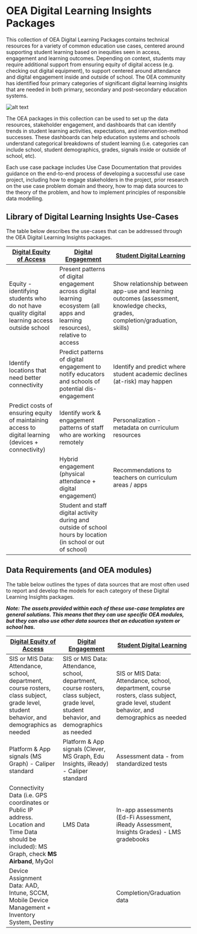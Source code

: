 # OEA Digital Learning Insights Packages

This collection of OEA Digital Learning Packages contains technical resources for a variety of common education use cases, centered around supporting student learning based on inequities seen in access, engagement and learning outcomes. Depending on context, students may require additional support from ensuring equity of digital access (e.g. checking out digital equipment), to support centered around attendance and digital engagement inside and outside of school. The OEA community has identified four primary categories of significant digital learning insights that are needed in both primary, secondary and post-secondary education systems.

![alt text](https://github.com/cstohlmann/oea-digital-learning-insights/blob/main/images/Digital%20Learning%20Insights%20Packages.png)

The OEA packages in this collection can be used to set up the data resources, stakeholder engagement, and dashboards that can identify trends in student learning activities, expectations, and intervention-method successes. These dashboards can help education systems and schools understand categorical breakdowns of student learning (i.e. categories can include school, student demographics, grades, signals inside or outside of school, etc).

Each use case package includes Use Case Documentation that provides guidance on the end-to-end process of developing a successful use case project, including how to engage stakeholders in the project, prior research on the use case problem domain and theory, how to map data sources to the theory of the problem, and how to implement principles of responsible data modelling.

## Library of Digital Learning Insights Use-Cases

The table below describes the use-cases that can be addressed through the OEA Digital Learning Insights packages.

| [Digital Equity of Access](https://github.com/cstohlmann/oea-digital-equity/tree/main/Digital_Equity_of_Access) | [Digital Engagement](https://github.com/cstohlmann/oea-digital-learning-insights/tree/main/Digital_Engagement) | [Student Digital Learning](https://github.com/cstohlmann/oea-digital-learning-insights/tree/main/Student_Digital_Learning) |
| --- | --- | --- |
| Equity - identifying students who do not have quality digital learning access outside school | Present patterns of digital engagement across digital learning ecosystem (all apps and learning resources), relative to access  | Show relationship between app-use and learning outcomes (assessment, knowledge checks, grades, completion/graduation, skills) |
| Identify locations that need better connectivity | Predict patterns of digital engagement to notify educators and schools of potential dis-engagement | Identify and predict where student academic declines (at-risk) may happen | 
| Predict costs of ensuring equity of maintaining access to digital learning (devices + connectivity) | Identify work \& engagement patterns of staff who are working remotely | Personalization - metadata on curriculum resources |
| | Hybrid engagement (physical attendance + digital engagement) | Recommendations to teachers on curriculum areas / apps |
|  | Student and staff digital activity during and outside of school hours by location (in school or out of school) | |


## Data Requirements (and OEA modules)

The table below outlines the types of data sources that are most often used to report and develop the models for each category of these Digital Learning Insights packages.

<strong><em>Note: The assets provided within each of these use-case templates are general solutions. This means that they can use specific OEA modules, but they can also use other data sources that an education system or school has.</strong></em>

| [Digital Equity of Access](https://github.com/cstohlmann/oea-digital-equity/tree/main/Digital_Equity_of_Access) | [Digital Engagement](https://github.com/cstohlmann/oea-digital-learning-insights/tree/main/Digital_Engagement) | [Student Digital Learning](https://github.com/cstohlmann/oea-digital-learning-insights/tree/main/Student_Digital_Learning) |
| --- | --- | --- |
| SIS or MIS Data: Attendance, school, department, course rosters, class subject, grade level, student behavior, and demographics as needed | SIS or MIS Data: Attendance, school, department, course rosters, class subject, grade level, student behavior, and demographics as needed | SIS or MIS Data: Attendance, school, department, course rosters, class subject, grade level, student behavior, and demographics as needed |
| Platform \& App signals (MS Graph) - Caliper standard | Platform \& App signals (Clever, MS Graph, Edu Insights, iReady) - Caliper standard | Assessment data - from standardized tests |  
| Connectivity Data (i.e. GPS coordinates or Public IP address. Location and Time Data should be included): MS Graph, check <strong>MS Airband</strong>, MyQoI | LMS Data | In-app assessments (Ed-Fi Assessment, iReady Assessment, Insights Grades) - LMS gradebooks | 
| Device Assignment Data: <MDM audit log> AAD, Intune, SCCM, Mobile Device Management + Inventory System, Destiny | | Completion/Graduation data | 
